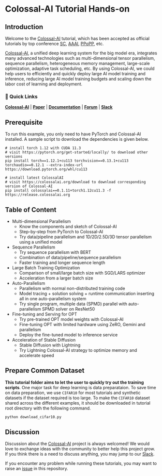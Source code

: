 # Colossal-AI Tutorial Hands-on

## Introduction

Welcome to the [Colossal-AI](https://github.com/hpcaitech/ColossalAI) tutorial, which has been accepted as official tutorials by top conference [SC](https://sc22.supercomputing.org/), [AAAI](https://aaai.org/Conferences/AAAI-23/), [PPoPP](https://ppopp23.sigplan.org/), etc.


[Colossal-AI](https://github.com/hpcaitech/ColossalAI), a unified deep learning system for the big model era, integrates
many advanced technologies such as multi-dimensional tensor parallelism, sequence parallelism, heterogeneous memory management,
large-scale optimization, adaptive task scheduling, etc. By using Colossal-AI, we could help users to efficiently and
quickly deploy large AI model training and inference, reducing large AI model training budgets and scaling down the labor cost of learning and deployment.

### 🚀 Quick Links

[**Colossal-AI**](https://github.com/hpcaitech/ColossalAI) |
[**Paper**](https://arxiv.org/abs/2110.14883) |
[**Documentation**](https://www.colossalai.org/) |
[**Forum**](https://github.com/hpcaitech/ColossalAI/discussions) |
[**Slack**](https://join.slack.com/t/colossalaiworkspace/shared_invite/zt-z7b26eeb-CBp7jouvu~r0~lcFzX832w)


## Prerequisite

To run this example, you only need to have PyTorch and Colossal-AI installed. A sample script to download the dependencies is given below.

```
# install torch 1.12 with CUDA 11.3
# visit https://pytorch.org/get-started/locally/ to download other versions
pip install torch==1.12.1+cu113 torchvision==0.13.1+cu113 torchaudio==0.12.1 --extra-index-url https://download.pytorch.org/whl/cu113

# install latest ColossalAI
# visit https://colossalai.org/download to download corresponding version of Colossal-AI
pip install colossalai==0.1.11+torch1.12cu11.3 -f https://release.colossalai.org
```


## Table of Content

 - Multi-dimensional Parallelism
   - Know the components and sketch of Colossal-AI
   - Step-by-step from PyTorch to Colossal-AI
   - Try data/pipeline parallelism and 1D/2D/2.5D/3D tensor parallelism using a unified model
 - Sequence Parallelism
   - Try sequence parallelism with BERT
   - Combination of data/pipeline/sequence parallelism
   - Faster training and longer sequence length
 - Large Batch Training Optimization
   - Comparison of small/large batch size with SGD/LARS optimizer
   - Acceleration from a larger batch size
 - Auto-Parallelism
   - Parallelism with normal non-distributed training code
   - Model tracing + solution solving + runtime communication inserting all in one auto-parallelism system
   - Try single program, multiple data (SPMD) parallel with auto-parallelism SPMD solver on ResNet50
 - Fine-tuning and Serving for OPT
   - Try pre-trained OPT model weights with Colossal-AI
   - Fine-tuning OPT with limited hardware using ZeRO, Gemini and parallelism
   - Deploy the fine-tuned model to inference service
 - Acceleration of Stable Diffusion
   - Stable Diffusion with Lightning
   - Try Lightning Colossal-AI strategy to optimize memory and accelerate speed

## Prepare Common Dataset

**This tutorial folder aims to let the user to quickly try out the training scripts**. One major task for deep learning is data preparataion. To save time on data preparation, we use `CIFAR10` for most tutorials and synthetic datasets if the dataset required is too large. To make the `CIFAR10` dataset shared across the different examples, it should be downloaded in tutorial root directory with the following command.

```python
python download_cifar10.py
```


## Discussion

Discussion about the [Colossal-AI](https://github.com/hpcaitech/ColossalAI) project is always welcomed! We would love to exchange ideas with the community to better help this project grow.
If you think there is a need to discuss anything, you may jump to our [Slack](https://join.slack.com/t/colossalaiworkspace/shared_invite/zt-z7b26eeb-CBp7jouvu~r0~lcFzX832w).

If you encounter any problem while running these tutorials, you may want to raise an [issue](https://github.com/hpcaitech/ColossalAI/issues/new/choose) in this repository.
